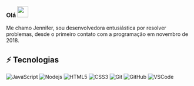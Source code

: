 ### Olá <img src="https://raw.githubusercontent.com/kaueMarques/kaueMarques/master/hi.gif" width="30px">

<!--
**JenniferSilva46/JenniferSilva46** is a ✨ _special_ ✨ repository because its `README.md` (this file) appears on your GitHub profile.-->

Me chamo Jennifer, sou desenvolvedora entusiástica por resolver problemas, desde o primeiro contato com a programação em novembro de 2018.

## ⚡ Tecnologias 

![JavaScript](https://img.shields.io/badge/-JavaScript-black?style=flat-square&logo=javascript)
![Nodejs](https://img.shields.io/badge/-Nodejs-339933?style=flat-square&logo=Node.js&logoColor=white)
![HTML5](https://img.shields.io/badge/-HTML5-E34F26?style=flat-square&logo=html5&logoColor=white)
![CSS3](https://img.shields.io/badge/-CSS3-1572B6?style=flat-square&logo=css3)
![Git](https://img.shields.io/badge/-Git-black?style=flat-square&logo=git)
![GitHub](https://img.shields.io/badge/-GitHub-181717?style=flat-square&logo=github)
![VSCode](https://img.shields.io/badge/-VSCode-007ACC?style=flat-square&logo=visual-studio-code&logoColor=white)

